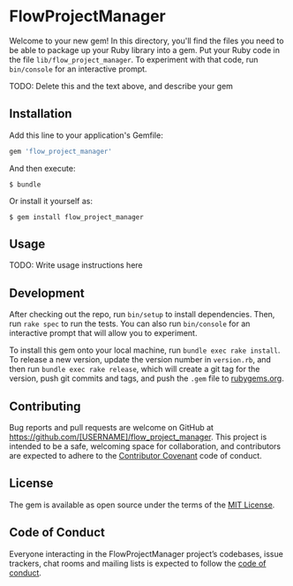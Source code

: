 # FlowProjectManager

Welcome to your new gem! In this directory, you'll find the files you need to be able to package up your Ruby library into a gem. Put your Ruby code in the file `lib/flow_project_manager`. To experiment with that code, run `bin/console` for an interactive prompt.

TODO: Delete this and the text above, and describe your gem

## Installation

Add this line to your application's Gemfile:

```ruby
gem 'flow_project_manager'
```

And then execute:

    $ bundle

Or install it yourself as:

    $ gem install flow_project_manager

## Usage

TODO: Write usage instructions here

## Development

After checking out the repo, run `bin/setup` to install dependencies. Then, run `rake spec` to run the tests. You can also run `bin/console` for an interactive prompt that will allow you to experiment.

To install this gem onto your local machine, run `bundle exec rake install`. To release a new version, update the version number in `version.rb`, and then run `bundle exec rake release`, which will create a git tag for the version, push git commits and tags, and push the `.gem` file to [rubygems.org](https://rubygems.org).

## Contributing

Bug reports and pull requests are welcome on GitHub at https://github.com/[USERNAME]/flow_project_manager. This project is intended to be a safe, welcoming space for collaboration, and contributors are expected to adhere to the [Contributor Covenant](http://contributor-covenant.org) code of conduct.

## License

The gem is available as open source under the terms of the [MIT License](http://opensource.org/licenses/MIT).

## Code of Conduct

Everyone interacting in the FlowProjectManager project’s codebases, issue trackers, chat rooms and mailing lists is expected to follow the [code of conduct](https://github.com/[USERNAME]/flow_project_manager/blob/master/CODE_OF_CONDUCT.md).
